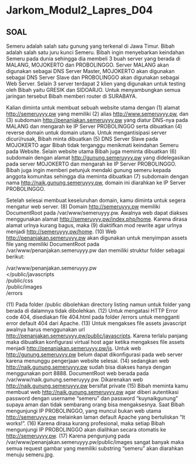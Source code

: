 # Jarkom_Modul2_Lapres_D04
## SOAL
Semeru adalah salah satu gunung yang terkenal di Jawa Timur. Bibah adalah salah satu juru kunci
Semeru. Bibah ingin menyebarkan keindahan Semeru pada dunia sehingga dia membeli 3 buah server
yang berada di MALANG, MOJOKERTO dan PROBOLINGGO. Server MALANG akan digunakan
sebagai DNS Server Master, MOJOKERTO akan digunakan sebagai DNS Server Slave dan
PROBOLINGGO akan digunakan sebagai Web Server. Selain 3 server terdapat 2 klien yang digunakan
untuk testing oleh Bibah yaitu GRESIK dan SIDOARJO. Untuk menyambungkan semua jaringan
tersebut Bibah memberi router di SURABAYA.

Kalian diminta untuk membuat sebuah website utama dengan (1) alamat http://semeruyyy.pw yang
memiliki (2) alias http://www.semeruyyy.pw, dan (3) subdomain http://penanjakan.semeruyyy.pw
yang diatur DNS-nya pada MALANG dan mengarah ke IP Server PROBOLINGGO serta dibuatkan (4)
reverse domain untuk domain utama. Untuk mengantisipasi server dicuri/rusak, Bibah minta dibuatkan
(5) DNS Server Slave pada MOJOKERTO agar Bibah tidak terganggu menikmati keindahan Semeru
pada Website. Selain website utama Bibah juga meminta dibuatkan (6) subdomain dengan alamat
http://gunung.semeruyyy.pw yang didelegasikan pada server MOJOKERTO dan mengarah ke IP
Server PROBOLINGGO. Bibah juga ingin memberi petunjuk mendaki gunung semeru kepada anggota
komunitas sehingga dia meminta dibuatkan (7) subdomain dengan nama
http://naik.gunung.semeruyyy.pw, domain ini diarahkan ke IP Server PROBOLINGGO.

Setelah selesai membuat keseluruhan domain, kamu diminta untuk segera mengatur web server. (8)
Domain http://semeruyyy.pw memiliki DocumentRoot pada /var/www/semeruyyy.pw. Awalnya web
dapat diakses menggunakan alamat http://semeruyyy.pw/index.php/home. Karena dirasa alamat urlnya
kurang bagus, maka (9) diaktifkan mod rewrite agar urlnya menjadi http://semeruyyy.pw/home.
(10) Web http://penanjakan.semeruyyy.pw akan digunakan untuk menyimpan assets file yang
memiliki DocumentRoot pada /var/www/penanjakan.semeruyyy.pw dan memiliki struktur
folder sebagai berikut:

/var/www/penanjakan.semeruyyy.pw  
&lt;/public/javascripts  
/public/css  
/public/images  
/errors  

(11) Pada folder /public dibolehkan directory listing namun untuk folder yang berada di dalamnya
tidak dibolehkan. (12) Untuk mengatasi HTTP Error code 404, disediakan file 404.html pada
folder /errors untuk mengganti error default 404 dari Apache. (13) Untuk mengakses file assets
javascript awalnya harus menggunakan url http://penanjakan.semeruyyy.pw/public/javascripts.
Karena terlalu panjang maka dibuatkan konfigurasi virtual host agar ketika mengakses file assets
menjadi http://penanjakan.semeruyyy.pw/js.
Untuk web http://gunung.semeruyyy.pw belum dapat dikonfigurasi pada web server karena
menunggu pengerjaan website selesai. (14) sedangkan web http://naik.gunung.semeruyyy.pw
sudah bisa diakses hanya dengan menggunakan port 8888. DocumentRoot web berada pada
/var/www/naik.gunung.semeruyyy.pw. Dikarenakan web http://naik.gunung.semeruyyy.pw
bersifat private (15) Bibah meminta kamu membuat web http://naik.gunung.semeruyyy.pw agar
diberi autentikasi password dengan username “semeru” dan password “kuynaikgunung” supaya
aman dan tidak sembarang orang bisa mengaksesnya.
Saat Bibah mengunjungi IP PROBOLINGGO, yang muncul bukan web utama
http://semeruyyy.pw melainkan laman default Apache yang bertuliskan “It works!”. (16) Karena
dirasa kurang profesional, maka setiap Bibah mengunjungi IP PROBOLINGGO akan dialihkan
secara otomatis ke http://semeruyyy.pw. (17) Karena pengunjung pada
/var/www/penanjakan.semeruyyy.pw/public/images sangat banyak maka semua request gambar
yang memiliki substring “semeru” akan diarahkan menuju semeru.jpg.
